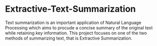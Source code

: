 # Extractive-Text-Summarization

Text summarization is an important application of Natural Language Processing which aims to procude a concise summary of the original text while retaining key information. This project focuses on one of the two methods of summarizing text, that is Extractive Summarization.


